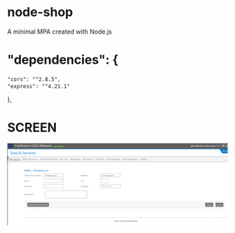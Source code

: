 # node-shop
A minimal MPA created with Node.js

#   "dependencies": {
    "cors": "^2.8.5",
    "express": "^4.21.1"
  },

  # SCREEN

  ![alt text](https://github.com/nytegoth1/CF_SHOP/blob/main/cfadminscreen.jpg?raw=true)
